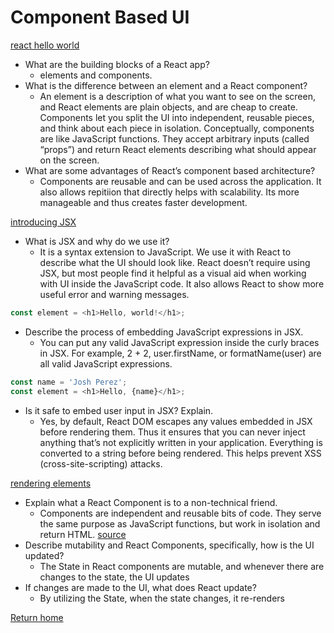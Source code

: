 # Component Based UI

[react hello world](https://reactjs.org/docs/hello-world.html)

- What are the building blocks of a React app?
  - elements and components.
- What is the difference between an element and a React component?
  - An element is a description of what you want to see on the screen, and React elements are plain objects, and are cheap to create. Components let you split the UI into independent, reusable pieces, and think about each piece in isolation. Conceptually, components are like JavaScript functions. They accept arbitrary inputs (called “props”) and return React elements describing what should appear on the screen.
- What are some advantages of React’s component based architecture?
  - Components are reusable and can be used across the application. It also allows repitiion that directly helps with scalability. Its more manageable and thus creates faster development.

[introducing JSX](https://reactjs.org/docs/introducing-jsx.html)

- What is JSX and why do we use it?
  - It is a syntax extension to JavaScript. We use it with React to describe what the UI should look like. React doesn’t require using JSX, but most people find it helpful as a visual aid when working with UI inside the JavaScript code. It also allows React to show more useful error and warning messages.

```javascript
const element = <h1>Hello, world!</h1>;
```

- Describe the process of embedding JavaScript expressions in JSX.
  - You can put any valid JavaScript expression inside the curly braces in JSX. For example, 2 + 2, user.firstName, or formatName(user) are all valid JavaScript expressions.

```javascript
const name = 'Josh Perez';
const element = <h1>Hello, {name}</h1>;
```

- Is it safe to embed user input in JSX? Explain.
  - Yes, by default, React DOM escapes any values embedded in JSX before rendering them. Thus it ensures that you can never inject anything that’s not explicitly written in your application. Everything is converted to a string before being rendered. This helps prevent XSS (cross-site-scripting) attacks.

[rendering elements](https://reactjs.org/docs/rendering-elements.html)

- Explain what a React Component is to a non-technical friend.
  - Components are independent and reusable bits of code. They serve the same purpose as JavaScript functions, but work in isolation and return HTML. [source](https://www.w3schools.com/react/react_components.asp#:~:text=Components%20are%20independent%20and%20reusable,will%20concentrate%20on%20Function%20components.)
- Describe mutability and React Components, specifically, how is the UI updated?
  - The State in React components are mutable, and whenever there are changes to the state, the UI updates
- If changes are made to the UI, what does React update?
  - By utilizing the State, when the state changes, it re-renders

[Return home](https://khofstetter94.github.io/reading-notes/)
